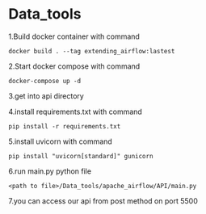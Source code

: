 # Data_tools

1.Build docker container with command

``` docker build . --tag extending_airflow:lastest ```

2.Start docker compose with command

``` docker-compose up -d ```

3.get into api directory

4.install requirements.txt with command

``` pip install -r requirements.txt ```

5.install uvicorn with command

``` pip install "uvicorn[standard]" gunicorn ```

6.run main.py python file 

``` <path to file>/Data_tools/apache_airflow/API/main.py ```

7.you can access our api from post method on port 5500

